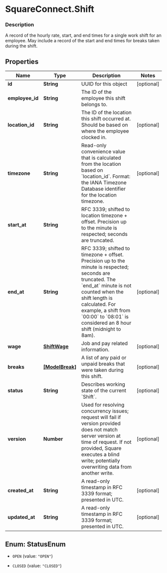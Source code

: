 # SquareConnect.Shift

### Description

A record of the hourly rate, start, and end times for a single work shift  for an employee. May include a record of the start and end times for breaks  taken during the shift.

## Properties
Name | Type | Description | Notes
------------ | ------------- | ------------- | -------------
**id** | **String** | UUID for this object | [optional] 
**employee_id** | **String** | The ID of the employee this shift belongs to. | 
**location_id** | **String** | The ID of the location this shift occurred at. Should be based on where the employee clocked in. | [optional] 
**timezone** | **String** | Read-only convenience value that is calculated from the location based on &#x60;location_id&#x60;. Format: the IANA Timezone Database identifier for the location timezone. | [optional] 
**start_at** | **String** | RFC 3339; shifted to location timezone + offset. Precision up to the minute is respected; seconds are truncated. | 
**end_at** | **String** | RFC 3339; shifted to timezone + offset. Precision up to the minute is respected; seconds are truncated. The &#x60;end_at&#x60; minute is not counted when the shift length is calculated. For example, a shift from &#x60;00:00&#x60; to &#x60;08:01&#x60; is considered an 8 hour shift (midnight to 8am). | [optional] 
**wage** | [**ShiftWage**](ShiftWage.md) | Job and pay related information. | [optional] 
**breaks** | [**[ModelBreak]**](ModelBreak.md) | A list of any paid or unpaid breaks that were taken during this shift. | [optional] 
**status** | **String** | Describes working state of the current &#x60;Shift&#x60;. | [optional] 
**version** | **Number** | Used for resolving concurrency issues; request will fail if version provided does not match server version at time of request. If not provided, Square executes a blind write; potentially overwriting data from another write. | [optional] 
**created_at** | **String** | A read-only timestamp in RFC 3339 format; presented in UTC. | [optional] 
**updated_at** | **String** | A read-only timestamp in RFC 3339 format; presented in UTC. | [optional] 


<a name="StatusEnum"></a>
## Enum: StatusEnum


* `OPEN` (value: `"OPEN"`)

* `CLOSED` (value: `"CLOSED"`)




